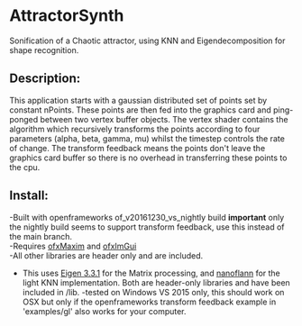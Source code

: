 # AttractorSynth
Sonification of a Chaotic attractor, using KNN and Eigendecomposition for shape recognition.

## Description:
This application starts with a gaussian distributed set of points set by constant nPoints. These points are then fed into the graphics card and ping-ponged between two vertex buffer objects. The vertex shader contains the algorithm which recursively transforms the points according to four parameters (alpha, beta, gamma, mu) whilst the timestep controls the rate of change. The transform feedback means the points don't leave the graphics card buffer so there is no overhead in transferring these points to the cpu. 

## Install:
-Built with openframeworks of_v20161230_vs_nightly build **important** only the nightly build seems to support transform feedback, use this instead of the main branch.  
-Requires [ofxMaxim]( https://github.com/micknoise/Maximilian ) and [ofxImGui]( https://github.com/jvcleave/ofxImGui )  
-All other libraries are header only and are included.  
- This uses [Eigen 3.3.1]( http://eigen.tuxfamily.org/ ) for the Matrix processing, and [nanoflann]( https://github.com/jlblancoc/nanoflann ) for the light KNN implementation. Both are header-only libraries and have been included in /lib.
-tested on Windows VS 2015 only, this should work on OSX but only if the openframeworks transform feedback example in 'examples/gl' also works for your computer.   
